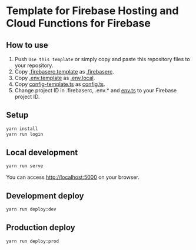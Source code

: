# Template for Firebase Hosting and Cloud Functions for Firebase

## How to use

1. Push `Use this template` or simply copy and paste this repository files to your repository.
1. Copy [.firebaserc.template](./.firebaserc.template) as [.firebaserc](./.firebaserc).
1. Copy [.env.template](./.env.template) as [.env.local](./.env.local).
1. Copy [config-template.ts](./functions/src/shared/config/config-template.ts) as [config.ts](./functions/src/shared/config/config.ts).
1. Change project ID in .firebaserc, .env.* and [env.ts](./functions/src/shared/env.ts) to your Firebase project ID.

## Setup

```bash
yarn install
yarn run login
```

## Local development

```bash
yarn run serve
```

You can access <http://localhost:5000> on your browser.

## Development deploy

```bash
yarn run deploy:dev
```

## Production deploy

```bash
yarn run deploy:prod
```
